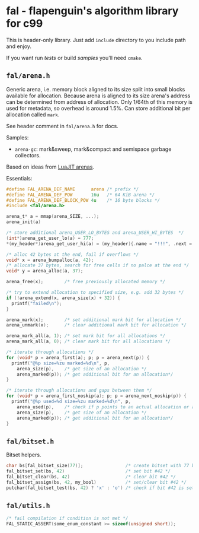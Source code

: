 # fal - flapenguin's algorithm library for c99

This is header-only library.
Just add `include` directory to you include path and enjoy.

If you want run _tests_ or build _samples_ you'll need `cmake`.

## `fal/arena.h`
Generic arena, i.e. memory block aligned to its size split into small blocks
available for allocation. Because arena is aligned to its size arena's address
can be determined from address of allocation.
Only 1/64th of this memory is used for metadata, so overhead is around 1.5%.
Can store additional bit per allocation called `mark`.

See header comment in `fal/arena.h` for docs.

Samples:
- `arena-gc`: mark&sweep, mark&compact and semispace garbage collectors.

Based on ideas from [LuaJIT arenas](http://wiki.luajit.org/New-Garbage-Collector#arenas).

Essentials:
```c
#define FAL_ARENA_DEF_NAME      arena /* prefix */
#define FAL_ARENA_DEF_POW       16u   /* 64 KiB arena */
#define FAL_ARENA_DEF_BLOCK_POW 4u    /* 16 byte blocks */
#include <fal/arena.h>

arena_t* a = mmap(arena_SIZE, ...);
arena_init(a)

/* store additional arena_USER_LO_BYTES and arena_USER_HI_BYTES  */
(int*)arena_get_user_lo(a) = 777;
*(my_header*)arena_get_user_hi(a) = (my_header){.name = "!!!", .next = 0};

/* alloc 42 bytes at the end, fail if overflows */
void* x = arena_bumpalloc(a, 42);
/* allocate 37 bytes, search for free cells if no palce at the end */
void* y = arena_alloc(a, 37);

arena_free(x);        /* free previously allocated memory */

/* try to extend allocation to specified size, e.g. add 32 bytes */
if (!arena_extend(x, arena_size(x) + 32)) {
  printf("failed\n");
}

arena_mark(x);        /* set additional mark bit for allocation */
arena_unmark(x);      /* clear additional mark bit for allocation */

arena_mark_all(a, 1); /* set mark bit for all allocations */
arena_mark_all(a, 0); /* clear mark bit for all allocations */

/* iterate through allocations */
for (void* p = arena_first(a); p; p = arena_next(p)) {
  printf("@%p size=%zu marked=%d\n", p,
    arena_size(p),    /* get size of an allocation */
    arena_marked(p)); /* get additional bit for an allocation*/
}

/* iterate through allocations and gaps between them */
for (void* p = arena_first_noskip(a); p; p = arena_next_noskip(p)) {
  printf("@%p used=%d size=%zu marked=%d\n", p,
    arena_used(p),    /* check if p points to an actual allocation or a gap */
    arena_size(p),    /* get size of an allocation */
    arena_marked(p)); /* get additional bit for an allocation*/
}
```

## `fal/bitset.h`

Bitset helpers.

```c
char bs[fal_bitset_size(77)];                /* create bitset with 77 bit */
fal_bitset_set(bs, 42)                       /* set bit #42 */
fal_bitset_clear(bs, 42)                     /* clear bit #42 */
fal_bitset_assign(bs, 42, my_bool)           /* set/clear bit #42 */
putchar(fal_bitset_test(bs, 42) ? 'x' : 'o') /* check if bit #42 is set */
```

## `fal/utils.h`

```c
/* fail compilation if condition is not met */
FAL_STATIC_ASSERT(some_enum_constant >= sizeof(unsigned short));
```
